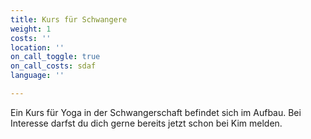 ```yaml
---
title: Kurs für Schwangere
weight: 1
costs: ''
location: ''
on_call_toggle: true
on_call_costs: sdaf
language: ''

---
```

Ein Kurs für Yoga in der Schwangerschaft befindet sich im Aufbau. Bei Interesse darfst du dich gerne bereits jetzt schon bei Kim melden.